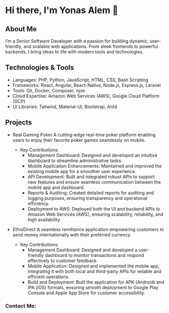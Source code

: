# Hi there, I'm Yonas Alem 👋

##  About Me
I’m a Senior Software Developer with a passion for building dynamic, user-friendly, and scalable web applications. From sleek frontends to powerful backends, I bring ideas to life with modern tools and technologies.
## Technologies & Tools
 - Languages: PHP, Python, JavaScript, HTML, CSS, Bash Scripting
 - Frameworks: React, Angular, React-Native, Node.js, Express.js, Laravel
 - Tools: Git, Docker, Composer, npm
 - Cloud Expertise: Amazon Web Services (AWS), Google Cloud Platform (GCP)
 - UI Libraries: Tailwind, Material-UI, Bootstrap, Antd

## Projects
 - Real Gaming Poker
    A cutting-edge real-time poker platform enabling users to enjoy their favorite poker games seamlessly on mobile.

     - Key Contributions:
        - Management Dashboard: Designed and developed an intuitive dashboard to streamline administrative tasks.
        - Mobile Application Enhancements: Maintained and improved the existing mobile app for a smoother user experience.
        - API Development: Built and integrated robust APIs to support new features and ensure seamless communication between the mobile app and dashboard.
        - Reports & Auditing: Created detailed reports for auditing and logging purposes, ensuring transparency and operational efficiency.
        - Deployment to AWS: Deployed both the UI and backend APIs to Amazon Web Services (AWS), ensuring scalability, reliability, and high availability.
  - EthioDirect
     A seamless remittance application empowering customers to send money internationally with their preferred currency.

    - Key Contributions:
       - Management Dashboard: Designed and developed a user-friendly dashboard to monitor transactions and respond effectively to customer feedback.
       - Mobile Application: Designed and implemented the mobile app, integrating it with both local and third-party APIs for reliable and efficient operations.
       - Build and Deployment: Built the application for APK (Android) and IPA (iOS) formats, ensuring smooth deployment to Google Play Console and Apple App Store for customer accessibility.



### Contact Me:


